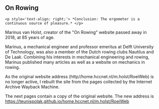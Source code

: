 ## On Rowing ##

```
<p style='text-align: right;'> *Conclusion: The ergometer is a continuous source of pleasure.* </p>
```

Marinus van Holst, creator of the "On Rowing" website passed away in 2018, at 85 years of age.

Marinus, a mechanical engineer and professor emeritus at Delft University of Technology, was also a member of the Dutch rowing clubs Nautilus and De Laak. Combining his interests in mechanical engineering and rowing, Marinus published many articles as well as a website on mechanics in rowing. 

As the original website address (http//home.hccnet.nl/m.holst/RoeiWeb) is no longer active, I rebuilt the site from the pages collected by the Internet Archive Wayback Machine.

The next pages contain a copy of the original website. The new address is https://teunispolak.github.io/home.hccnet.nl/m.holst/RoeiWeb

